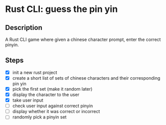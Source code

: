 # Rust CLI: guess the pin yin

## Description

A Rust CLI game where given a chinese character prompt, enter the correct pinyin.

## Steps

- [x] init a new rust project
- [x] create a short list of sets of chinese characters and their corresponding pin yin
- [x] pick the first set (make it random later)
- [x] display the character to the user
- [x] take user input
- [ ] check user input against correct pinyin
- [ ] display whether it was correct or incorrect
- [ ] randomly pick a pinyin set

